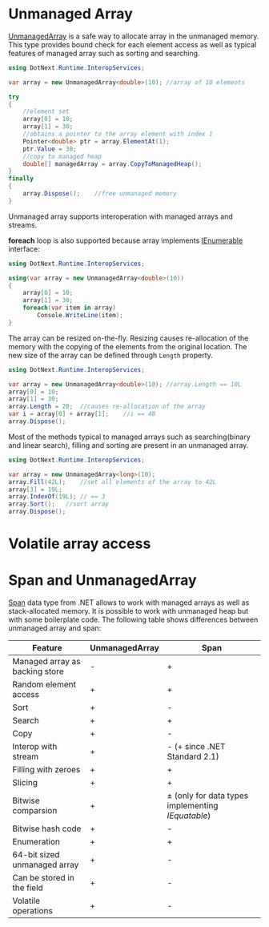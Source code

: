 Unmanaged Array
====
[UnmanagedArray](../../api/DotNext.Runtime.InteropServices.UnmanagedArray-1.yml) is a safe way to allocate array in the unmanaged memory. This type provides bound check for each element access as well as typical features of managed array such as sorting and searching.

```csharp
using DotNext.Runtime.InteropServices;

var array = new UnmanagedArray<double>(10); //array of 10 elements

try
{
    //element set
    array[0] = 10;
    array[1] = 30;
    //obtains a pointer to the array element with index 1
    Pointer<double> ptr = array.ElementAt(1);
    ptr.Value = 30;
    //copy to managed heap
    double[] managedArray = array.CopyToManagedHeap();
}
finally
{
    array.Dispose();    //free unmanaged memory
}
```

Unmanaged array supports interoperation with managed arrays and streams.

**foreach** loop is also supported because array implements [IEnumerable](https://docs.microsoft.com/en-us/dotnet/api/system.collections.generic.ienumerable-1) interface:
```csharp
using DotNext.Runtime.InteropServices;

using(var array = new UnmanagedArray<double>(10))
{
    array[0] = 10;
    array[1] = 30;
    foreach(var item in array)
        Console.WriteLine(item);
}
```

The array can be resized on-the-fly. Resizing causes re-allocation of the memory with the copying of the elements from the original location. The new size of the array can be defined through `Length` property.

```csharp
using DotNext.Runtime.InteropServices;

var array = new UnmanagedArray<double>(10); //array.Length == 10L
array[0] = 10;
array[1] = 30;
array.Length = 20;  //causes re-allocation of the array
var i = array[0] + array[1];    //i == 40
array.Dispose();
```

Most of the methods typical to managed arrays such as searching(binary and linear search), filling and sorting are present in an unmanaged array. 
```csharp
using DotNext.Runtime.InteropServices;

var array = new UnmanagedArray<long>(10);
array.Fill(42L);    //set all elements of the array to 42L
array[3] = 19L;
array.IndexOf(19L); // == 3
array.Sort();   //sort array
array.Dispose();
```

# Volatile array access


# Span and UnmanagedArray
[Span](https://docs.microsoft.com/en-us/dotnet/api/system.span-1) data type from .NET allows to work with managed arrays as well as stack-allocated memory. It is possible to work with unmanaged heap but with some boilerplate code. The following table shows differences between unmanaged array and span:

| Feature | UnmanagedArray | Span |
| ---- | ---- | ---- |
| Managed array as backing store | - | + |
| Random element access | + | + |
| Sort | + | - |
| Search | + | + |
| Copy | + | - |
| Interop with stream | + | - (+ since .NET Standard 2.1) |
| Filling with zeroes | + | + |
| Slicing | + | + |
| Bitwise comparsion | + | ± (only for data types implementing _IEquatable_) |
| Bitwise hash code | + | - |
| Enumeration | + | + |
| 64-bit sized unmanaged array | + | - |
| Can be stored in the field | + | - |
| Volatile operations | + | - |